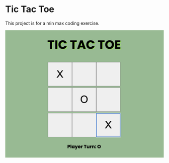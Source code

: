 # Tic Tac Toe

This project is for a min max coding exercise.

![alt text](https://github.com/fion21/tictactoe4/blob/main/src/Components/TTTOE.png?raw=true)



